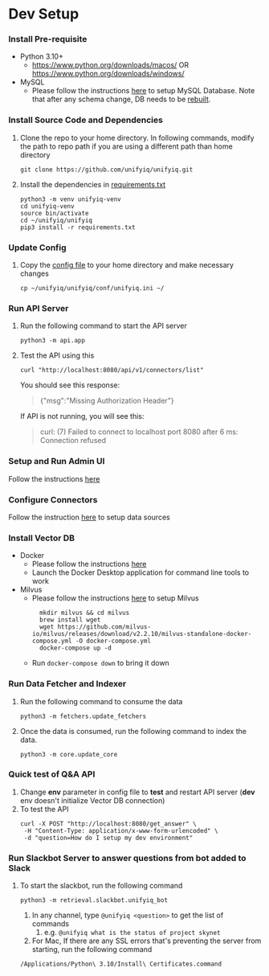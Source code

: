 # Dev Setup

### Install Pre-requisite

- Python 3.10+
    - https://www.python.org/downloads/macos/ OR https://www.python.org/downloads/windows/
- MySQL
    - Please follow the instructions [here](/schema/database/README.md) to setup MySQL Database. Note that after any schema change, DB needs to be [rebuilt](/schema/database/README.md#build-database-run-this-whenever-schema-changes).

### Install Source Code and Dependencies

1. Clone the repo to your home directory. In following commands, modify the path to repo path if you are using a
   different path than home directory
    ```commandline
    git clone https://github.com/unifyiq/unifyiq.git
    ```
2. Install the dependencies in [requirements.txt](/unifyiq/requirements.txt)
    ```commandline
   python3 -m venv unifyiq-venv
   cd unifyiq-venv
   source bin/activate
   cd ~/unifyiq/unifyiq
   pip3 install -r requirements.txt
    ```

### Update Config

1. Copy the [config file](/unifyiq/conf/unifyiq.ini) to your home directory and make necessary changes
   ```commandline
   cp ~/unifyiq/unifyiq/conf/unifyiq.ini ~/
   ```
  
### Run API Server

1. Run the following command to start the API server
    ```commandline
    python3 -m api.app

2. Test the API using this
    ```commandline
   curl "http://localhost:8080/api/v1/connectors/list" 
    ```
   You should see this response:  
   
   > {"msg":"Missing Authorization Header"}  
   
   If API is not running, you will see this:  
   
   > curl: (7) Failed to connect to localhost port 8080 after 6 ms: Connection refused  
   
### Setup and Run Admin UI

Follow the instructions [here](/unifyiq/ui/README.md)

### Configure Connectors

Follow the instruction [here](/SetupConnectors.md) to setup data sources

### Install Vector DB 

- Docker
    - Please follow the instructions [here](https://docs.docker.com/engine/install/)
    - Launch the Docker Desktop application for command line tools to work
- Milvus
    - Please follow the instructions [here](https://milvus.io/docs/install_standalone-docker.md) to setup Milvus
      ```commandline
        mkdir milvus && cd milvus
        brew install wget
        wget https://github.com/milvus-io/milvus/releases/download/v2.2.10/milvus-standalone-docker-compose.yml -O docker-compose.yml
        docker-compose up -d
      ```
    - Run `docker-compose down` to bring it down


### Run Data Fetcher and Indexer

1. Run the following command to consume the data
    ```commandline
    python3 -m fetchers.update_fetchers
    ```
2. Once the data is consumed, run the following command to index the data.
    ```commandline
    python3 -m core.update_core
    ```

### Quick test of Q&A API

1. Change **env** parameter in config file to **test** and restart API server (**dev** env doesn't initialize Vector DB connection)
2. To test the API
    ```commandline
    curl -X POST "http://localhost:8080/get_answer" \
     -H "Content-Type: application/x-www-form-urlencoded" \
     -d "question=How do I setup my dev environment"
    ```
    
### Run Slackbot Server to answer questions from bot added to Slack

1. To start the slackbot, run the following command
    ```commandline
    python3 -m retrieval.slackbot.unifyiq_bot
    ```
    1. In any channel, type `@unifyiq <question>` to get the list of commands
        1. e.g. ```@unifyiq what is the status of project skynet```
    2. For Mac, If there are any SSL errors that's preventing the server from starting, run the following command
    ```commandline
    /Applications/Python\ 3.10/Install\ Certificates.command
    ```
